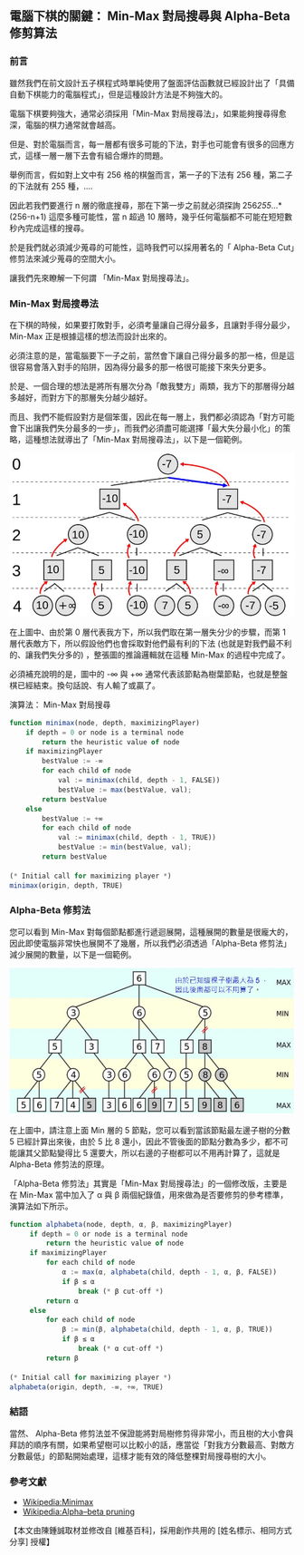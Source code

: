 ## 電腦下棋的關鍵： Min-Max 對局搜尋與 Alpha-Beta 修剪算法

### 前言

雖然我們在前文設計五子棋程式時單純使用了盤面評估函數就已經設計出了「具備自動下棋能力的電腦程式」，但是這種設計方法是不夠強大的。

電腦下棋要夠強大，通常必須採用「Min-Max 對局搜尋法」，如果能夠搜尋得愈深，電腦的棋力通常就會越高。

但是、對於電腦而言，每一層都有很多可能的下法，對手也可能會有很多的回應方式，這樣一層一層下去會有組合爆炸的問題。

舉例而言，假如對上文中有 256 格的棋盤而言，第一子的下法有 256 種，第二子的下法就有 255 種，....

因此若我們要進行 n 層的徹底搜尋，那在下第一步之前就必須探詢 256*255*...*(256-n+1) 這麼多種可能性，當 n 超過 10 層時，幾乎任何電腦都不可能在短短數秒內完成這樣的搜尋。

於是我們就必須減少蒐尋的可能性，這時我們可以採用著名的「 Alpha-Beta Cut」修剪法來減少蒐尋的空間大小。

讓我們先來瞭解一下何謂 「Min-Max 對局搜尋法」。

### Min-Max 對局搜尋法

在下棋的時候，如果要打敗對手，必須考量讓自己得分最多，且讓對手得分最少，Min-Max 正是根據這樣的想法而設計出來的。

必須注意的是，當電腦要下一子之前，當然會下讓自己得分最多的那一格，但是這很容易會落入對手的陷阱，因為得分最多的那一格很可能接下來失分更多。

於是、一個合理的想法是將所有層次分為「敵我雙方」兩類，我方下的那層得分越多越好，而對方下的那層失分越少越好。

而且、我們不能假設對方是個笨蛋，因此在每一層上，我們都必須認為「對方可能會下出讓我們失分最多的一步」，而我們必須盡可能選擇「最大失分最小化」的策略，這種想法就導出了「Min-Max 對局搜尋法」，以下是一個範例。

![圖、Min-Max 對局搜尋法的範例](../img/Minimax.jpg)

在上圖中、由於第 0 層代表我方下，所以我們取在第一層失分少的步驟，而第 1 層代表敵方下，所以假設他們也會採取對他們最有利的下法 (也就是對我們最不利的、讓我們失分多的) ，整張圖的推論邏輯就在這種 Min-Max 的過程中完成了。

必須補充說明的是，圖中的 -∞ 與 +∞ 通常代表該節點為樹葉節點，也就是整盤棋已經結束。換句話說、有人輸了或贏了。

演算法： Min-Max 對局搜尋

```javascript
function minimax(node, depth, maximizingPlayer)
    if depth = 0 or node is a terminal node
        return the heuristic value of node
    if maximizingPlayer
        bestValue := -∞
        for each child of node
            val := minimax(child, depth - 1, FALSE))
            bestValue := max(bestValue, val);
        return bestValue
    else
        bestValue := +∞
        for each child of node
            val := minimax(child, depth - 1, TRUE))
            bestValue := min(bestValue, val);
        return bestValue

(* Initial call for maximizing player *)
minimax(origin, depth, TRUE)
```

### Alpha-Beta 修剪法

您可以看到 Min-Max 對每個節點都進行遞迴展開，這種展開的數量是很龐大的，因此即使電腦非常快也展開不了幾層，所以我們必須透過「Alpha-Beta 修剪法」減少展開的數量，以下是一個範例。

![圖、 Alpha-Beta 修剪法的範例](../img/AlphaBetaExample.jpg)

在上圖中，請注意上面 Min 層的 5 節點，您可以看到當該節點最左邊子樹的分數 5 已經計算出來後，由於 5 比 8 還小，因此不管後面的節點分數為多少，都不可能讓其父節點變得比 5 還要大，所以右邊的子樹都可以不用再計算了，這就是 Alpha-Beta 修剪法的原理。

「Alpha-Beta 修剪法」其實是「Min-Max 對局搜尋法」的一個修改版，主要是在 Min-Max 當中加入了 α 與 β 兩個紀錄值，用來做為是否要修剪的參考標準，演算法如下所示。

```javascript
function alphabeta(node, depth, α, β, maximizingPlayer)
     if depth = 0 or node is a terminal node
         return the heuristic value of node
     if maximizingPlayer
         for each child of node
             α := max(α, alphabeta(child, depth - 1, α, β, FALSE))
             if β ≤ α
                 break (* β cut-off *)
         return α
     else
         for each child of node
             β := min(β, alphabeta(child, depth - 1, α, β, TRUE))
             if β ≤ α
                 break (* α cut-off *)
         return β
		 
(* Initial call for maximizing player *)
alphabeta(origin, depth, -∞, +∞, TRUE)
```

### 結語

當然、 Alpha-Beta 修剪法並不保證能將對局樹修剪得非常小，而且樹的大小會與拜訪的順序有關，如果希望樹可以比較小的話，應當從「對我方分數最高、對敵方分數最低」的節點開始處理，這樣才能有效的降低整棵對局搜尋樹的大小。

### 參考文獻
* [Wikipedia:Minimax](http://en.wikipedia.org/wiki/Minimax)
* [Wikipedia:Alpha–beta pruning](http://en.wikipedia.org/wiki/Alpha-beta_pruning)

【本文由陳鍾誠取材並修改自 [維基百科]，採用創作共用的 [姓名標示、相同方式分享] 授權】

